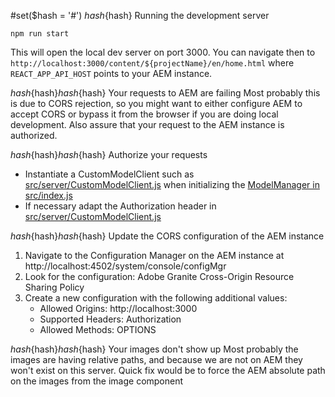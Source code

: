 #set($hash = '#')
${hash}${hash} Running the development server
```
npm run start
```
This will open the local dev server on port 3000. You can navigate then to `http://localhost:3000/content/${projectName}/en/home.html`
where `REACT_APP_API_HOST` points to your AEM instance.

${hash}${hash}${hash}${hash} Your requests to AEM are failing
Most probably this is due to CORS rejection, so you might want to either configure AEM to accept CORS or bypass it from the browser if you are doing local development.
Also assure that your request to the AEM instance is authorized.

${hash}${hash}${hash}${hash} Authorize your requests
* Instantiate a CustomModelClient such as [src/server/CustomModelClient.js](https://github.com/adobe/aem-spa-project-archetype/blob/master/src/main/resources/archetype-resources/react-app/src/server/CustomModelClient.js)
when initializing the [ModelManager in src/index.js](https://github.com/adobe/aem-spa-project-archetype/blob/master/src/main/resources/archetype-resources//react-app/src/index.js${hash}L42)
* If necessary adapt the Authorization header in [src/server/CustomModelClient.js](https://github.com/adobe/aem-spa-project-archetype/blob/master/src/main/resources/archetype-resources//react-app/src/server/CustomModelClient.js${hash}L21)

${hash}${hash}${hash}${hash} Update the CORS configuration of the AEM instance
1. Navigate to the Configuration Manager on the AEM instance at http://localhost:4502/system/console/configMgr
2. Look for the configuration: Adobe Granite Cross-Origin Resource Sharing Policy
3. Create a new configuration with the following additional values:
    * Allowed Origins: http://localhost:3000
    * Supported Headers: Authorization
    * Allowed Methods: OPTIONS

${hash}${hash}${hash}${hash} Your images don't show up
Most probably the images are having relative paths, and because we are not on AEM they won't exist on this server.
Quick fix would be to force the AEM absolute path on the images from the image component
